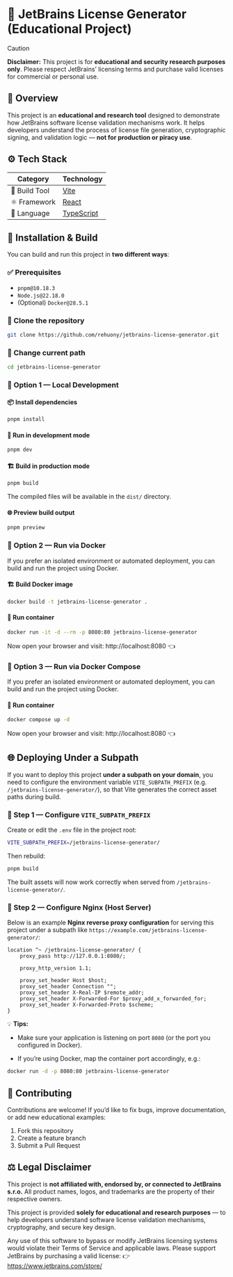 # 🧩 JetBrains License Generator (Educational Project)

> [!Caution]
>
> **Disclaimer:** This project is for **educational and security research purposes only**.
> Please respect JetBrains’ licensing terms and purchase valid licenses for commercial or personal use.

## 📘 Overview

This project is an **educational and research tool** designed to demonstrate how JetBrains software license validation mechanisms work. It helps developers understand the process of license file generation, cryptographic signing, and validation logic — **not for production or piracy use**.

## ⚙️ Tech Stack

| Category      | Technology                                    |
| ------------- | --------------------------------------------- |
| 🧱 Build Tool | [Vite](https://vitejs.dev/)                   |
| ⚛️ Framework  | [React](https://react.dev/)                   |
| 📝 Language   | [TypeScript](https://www.typescriptlang.org/) |

## 🚀 Installation & Build

You can build and run this project in **two different ways**:

### ✅ Prerequisites

- `pnpm@10.18.3`
- `Node.js@22.18.0`
- (Optional) `Docker@28.5.1`

### 🔧 Clone the repository

```bash
git clone https://github.com/rehuony/jetbrains-license-generator.git
```

### 📁 Change current path

```bash
cd jetbrains-license-generator
```

### 🧩 Option 1 — Local Development

#### 📦 Install dependencies

```bash
pnpm install
```

#### 🧪 Run in development mode

```bash
pnpm dev
```

#### 🏗️ Build in production mode

```bash
pnpm build
```

The compiled files will be available in the `dist/` directory.

#### 🌐 Preview build output

```bash
pnpm preview
```

### 🐳 Option 2 — Run via Docker

If you prefer an isolated environment or automated deployment, you can build and run the project using Docker.

#### 🏗️ Build Docker image

```bash
docker build -t jetbrains-license-generator .
```

#### 🚀 Run container

```bash
docker run -it -d --rm -p 8080:80 jetbrains-license-generator
```

Now open your browser and visit: http://localhost:8080 👈

### 🐳 Option 3 — Run via Docker Compose

If you prefer an isolated environment or automated deployment, you can build and run the project using Docker.

#### 🚀 Run container

```bash
docker compose up -d
```

Now open your browser and visit: http://localhost:8080 👈

## 🌐 Deploying Under a Subpath

If you want to deploy this project **under a subpath on your domain**, you need to configure the environment variable `VITE_SUBPATH_PREFIX` (e.g. `/jetbrains-license-generator/`), so that Vite generates the correct asset paths during build.

### 🧩 Step 1 — Configure `VITE_SUBPATH_PREFIX`

Create or edit the `.env` file in the project root:

```bash
VITE_SUBPATH_PREFIX=/jetbrains-license-generator/
```

Then rebuild:

```bash
pnpm build
```

The built assets will now work correctly when served from `/jetbrains-license-generator/`.

### 🧱 Step 2 — Configure Nginx (Host Server)

Below is an example **Nginx reverse proxy configuration** for serving this project under a subpath like `https://example.com/jetbrains-license-generator/`:

```
location ^~ /jetbrains-license-generator/ {
    proxy_pass http://127.0.0.1:8080/;

    proxy_http_version 1.1;

    proxy_set_header Host $host;
    proxy_set_header Connection "";
    proxy_set_header X-Real-IP $remote_addr;
    proxy_set_header X-Forwarded-For $proxy_add_x_forwarded_for;
    proxy_set_header X-Forwarded-Proto $scheme;
}
```

💡 **Tips:**

- Make sure your application is listening on port `8080` (or the port you configured in Docker).

- If you’re using Docker, map the container port accordingly, e.g.:

```bash
docker run -d -p 8080:80 jetbrains-license-generator
```

## 🤝 Contributing

Contributions are welcome! If you’d like to fix bugs, improve documentation, or add new educational examples:

1.  Fork this repository
2.  Create a feature branch
3.  Submit a Pull Request

## ⚖️ Legal Disclaimer

This project is **not affiliated with, endorsed by, or connected to JetBrains s.r.o.** All product names, logos, and trademarks are the property of their respective owners.

This project is provided **solely for educational and research purposes** — to help developers understand software license validation mechanisms, cryptography, and secure key design.

Any use of this software to bypass or modify JetBrains licensing systems would violate their Terms of Service and applicable laws. Please support JetBrains by purchasing a valid license: 👉 https://www.jetbrains.com/store/

